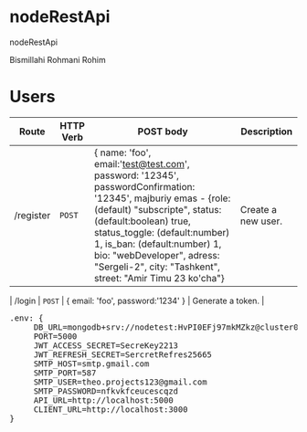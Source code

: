 # nodeRestApi
nodeRestApi

Bismillahi Rohmani Rohim 



# Users

| Route | HTTP Verb	 | POST body	 | Description	 |
| --- | --- | --- | --- |
| /register | `POST` | { name: 'foo', email:'test@test.com', password: '12345', passwordConfirmation: '12345', majburiy emas - {role: (default) "subscripte",  status: (default:boolean) true,  status_toggle: (default:number) 1, is_ban: (default:number) 1,  bio: "webDeveloper", adress: "Sergeli-2", city: "Tashkent", street: "Amir Timu 23 ko'cha"} | Create a new user. |

| /login | `POST` | { email: 'foo', password:'1234' } | Generate a token. |






<pre>
.env: {
     DB_URL=mongodb+srv://nodetest:HvPI0EFj97mkMZkz@cluster0.jmosj.mongodb.net/test 
     PORT=5000 
     JWT_ACCESS_SECRET=SecreKey2213 
     JWT_REFRESH_SECRET=SercretRefres25665 
     SMTP_HOST=smtp.gmail.com 
     SMTP_PORT=587 
     SMTP_USER=theo.projects123@gmail.com 
     SMTP_PASSWORD=nfkvkfceucescqzd 
     API_URL=http://localhost:5000 
     CLIENT_URL=http://localhost:3000 
}</pre>